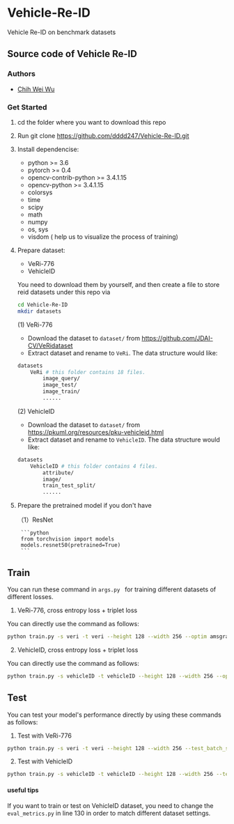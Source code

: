 # Vehicle-Re-ID
Vehicle Re-ID on benchmark datasets


## Source code of Vehicle Re-ID

### Authors
- [Chih Wei Wu](https://github.com/dddd247)


### Get Started
1. cd the folder where you want to download this repo
2. Run git clone https://github.com/dddd247/Vehicle-Re-ID.git
3. Install dependencise:
   * python >= 3.6
   * pytorch >= 0.4
   * opencv-contrib-python >= 3.4.1.15
   * opencv-python >= 3.4.1.15
   * colorsys
   * time
   * scipy
   * math
   * numpy
   * os, sys
   * visdom ( help us to visualize the process of training)
4. Prepare dataset:
   - VeRi-776
   - VehicleID
   
   You need to download them by yourself, and then create a file to store reid datasets
   under this repo via
    ```bash
    cd Vehicle-Re-ID
    mkdir datasets
    ```
    
    (1) VeRi-776
    * Download the dataset to `dataset/` from https://github.com/JDAI-CV/VeRidataset
    * Extract dataset and rename to `VeRi`. The data structure would like:
    
    ```bash
    datasets
        VeRi # this folder contains 18 files.
            image_query/
            image_test/
            image_train/
            ......
    ```  
    (2) VehicleID
    * Download the dataset to `dataset/` from https://pkuml.org/resources/pku-vehicleid.html
    * Extract dataset and rename to `VehicleID`. The data structure would like:
    
    ```bash
    datasets
        VehicleID # this folder contains 4 files.
            attribute/
            image/
            train_test_split/
            ......
    ```  
    
 5. Prepare the pretrained model if you don't have
        
    （1）ResNet

         ```python
         from torchvision import models
         models.resnet50(pretrained=True)
         ```
         
         
 ## Train
 You can run these command in `args.py ` for training different datasets of different losses.
 
 1. VeRi-776, cross entropy loss + triplet loss
 
 You can directly use the command as follows:
 
 ```bash
python train.py -s veri -t veri --height 128 --width 256 --optim amsgrad --lr 0.0003 --gamma 0.1 --random_erase --color_jitter --color_aug --label_smooth --max_epoch 90 --stepsize 30 55 70 --train_batch_size 48 --test_batch_size 100 -a resnet50_fc2432_bam  --save_dir {the place where you want to save the weights} --gpu_devices 0 --eval_freq 1 --num_instances 8 --workers 8
```

2. VehicleID, cross entropy loss + triplet loss

 You can directly use the command as follows:
 
```bash
python train.py -s vehicleID -t vehicleID --height 128 --width 256 --optim amsgrad --lr 0.0001 --gamma 0.1 --random_erase --color_jitter --color_aug --label_smooth --max_epoch 90 --stepsize 30 55 70 --train_batch_size 48 --test_batch_size 100 -a resnet50_fc2432_bam  --save_dir {the place where you want to save the weights} --gpu_devices 0 --eval_freq 1 --num_instances 8 --workers 8
```


## Test 
You can test your model's performance directly by using these commands as follows:

1. Test with VeRi-776

```bash
python train.py -s veri -t veri --height 128 --width 256 --test_batch_size 100 --evaluate -a resnet50_fc2432_bam --load_weights {the place where you already saved model's weights} --save_dir log/Veri_eval-veri-to-veri --gpu_devices 0  
```

2. Test with VehicleID

```bash
python train.py -s vehicleID -t vehicleID --height 128 --width 256 --test_batch_size 100 --evaluate -a resnet50_fc2432_bam --load_weights {the place where you already saved model's weights} --save_dir log/Veri_eval-vehicleID-to-vehicleID --gpu_devices 0  
```


#### useful tips
If you want to train or test on VehicleID dataset, you need to change the ` eval_metrics.py ` in line 130 in order to match different dataset settings.
